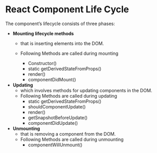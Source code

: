 # React Component Life Cycle


The component’s lifecycle consists of three phases:

* **Mounting lifecycle methods**
   - that is inserting elements into the DOM.

    - Following Methods are called during mounting
       - Constructor()
       - static getDerivedStateFromProps()
       - render()
       - componentDidMount()
* **Updating** 
   - which involves methods for updating components in the DOM.
   - Following Methods are called during updating
      - static getDerivedStateFromProps()
      - shouldComponentUpdate()
      - render()
      - getSnapshotBeforeUpdate()
      - componentDidUpdate()
* **Unmounting** 
   - that is removing a component from the DOM.
    - Following Methods are called during unmounting
        - componentWillUnmount()
        
